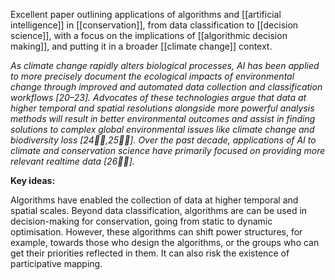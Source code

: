 Excellent paper outlining applications of algorithms and [[artificial intelligence]] in [[conservation]], from data classification to [[decision science]], with a focus on the implications of [[algorithmic decision making]], and putting it in a broader [[climate change]] context.

*As climate change rapidly alters biological processes, AI has been applied to more precisely document the ecological impacts of environmental change through improved and automated data collection and classification workflows [20–23]. Advocates of these technologies argue that data at higher temporal and spatial resolutions alongside more powerful analysis methods will result in better environmental outcomes and assist in finding solutions to complex global environmental issues like climate change and biodiversity loss [24,25]. Over the past decade, applications of AI to climate and conservation science have primarily focused on providing more relevant realtime data [26].*

**Key ideas:**

Algorithms have enabled the collection of data at higher temporal and spatial scales.
Beyond data classification, algorithms are can be used in decision-making for conservation, going from static to dynamic optimisation. 
However, these algorithms can shift power structures, for example, towards those who design the algorithms, or the groups who can get their priorities reflected in them. It can also risk the existence of participative mapping.